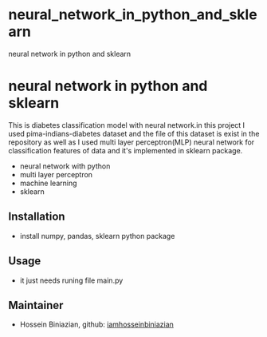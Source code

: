 # neural_network_in_python_and_sklearn


neural network in python and sklearn
# neural network in python and sklearn


This is diabetes classification model with neural network.in this project I used pima-indians-diabetes dataset and the file of this dataset is exist in the repository as well as I used multi layer perceptron(MLP) neural network for classification features of data and it's implemented in sklearn package.

- neural network with python 
- multi layer perceptron
- machine learning 
- sklearn
## Installation
- install numpy, pandas, sklearn python package

## Usage
- it just needs runing file main.py

## Maintainer
* Hossein Biniazian, github: [iamhosseinbiniazian](https://github.com/iamhosseinbiniazian)
